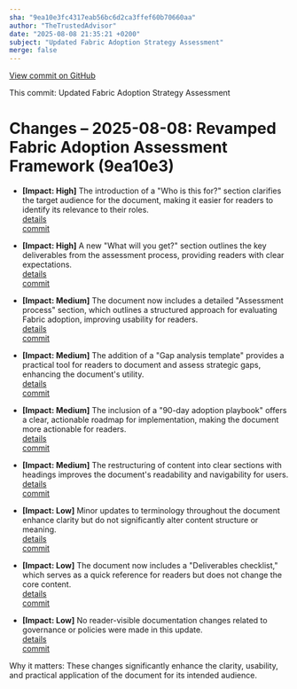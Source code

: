 ```yaml
---
sha: "9ea10e3fc4317eab56bc6d2ca3ffef60b70660aa"
author: "TheTrustedAdvisor"
date: "2025-08-08 21:35:21 +0200"
subject: "Updated Fabric Adoption Strategy Assessment"
merge: false
---
```


[View commit on GitHub](https://github.com/TheTrustedAdvisor/FabricAdoptionFramework/commit/9ea10e3fc4317eab56bc6d2ca3ffef60b70660aa)

This commit: Updated Fabric Adoption Strategy Assessment

# Changes – 2025-08-08: Revamped Fabric Adoption Assessment Framework (9ea10e3)

- **[Impact: High]** The introduction of a "Who is this for?" section clarifies the target audience for the document, making it easier for readers to identify its relevance to their roles.  
   [details](/docs/about/changes/2025-08-08-assess-your-fabric-adoption-strategy)  
   [commit](https://github.com/TheTrustedAdvisor/FabricAdoptionFramework/commit/9ea10e3fc4317eab56bc6d2ca3ffef60b70660aa)  

- **[Impact: High]** A new "What will you get?" section outlines the key deliverables from the assessment process, providing readers with clear expectations.  
   [details](/docs/about/changes/2025-08-08-assess-your-fabric-adoption-strategy)  
   [commit](https://github.com/TheTrustedAdvisor/FabricAdoptionFramework/commit/9ea10e3fc4317eab56bc6d2ca3ffef60b70660aa)  

- **[Impact: Medium]** The document now includes a detailed "Assessment process" section, which outlines a structured approach for evaluating Fabric adoption, improving usability for readers.  
   [details](/docs/about/changes/2025-08-08-assess-your-fabric-adoption-strategy)  
   [commit](https://github.com/TheTrustedAdvisor/FabricAdoptionFramework/commit/9ea10e3fc4317eab56bc6d2ca3ffef60b70660aa)  

- **[Impact: Medium]** The addition of a "Gap analysis template" provides a practical tool for readers to document and assess strategic gaps, enhancing the document's utility.  
   [details](/docs/about/changes/2025-08-08-assess-your-fabric-adoption-strategy)  
   [commit](https://github.com/TheTrustedAdvisor/FabricAdoptionFramework/commit/9ea10e3fc4317eab56bc6d2ca3ffef60b70660aa)  

- **[Impact: Medium]** The inclusion of a "90-day adoption playbook" offers a clear, actionable roadmap for implementation, making the document more actionable for readers.  
   [details](/docs/about/changes/2025-08-08-assess-your-fabric-adoption-strategy)  
   [commit](https://github.com/TheTrustedAdvisor/FabricAdoptionFramework/commit/9ea10e3fc4317eab56bc6d2ca3ffef60b70660aa)  

- **[Impact: Medium]** The restructuring of content into clear sections with headings improves the document's readability and navigability for users.  
   [details](/docs/about/changes/2025-08-08-assess-your-fabric-adoption-strategy)  
   [commit](https://github.com/TheTrustedAdvisor/FabricAdoptionFramework/commit/9ea10e3fc4317eab56bc6d2ca3ffef60b70660aa)  

- **[Impact: Low]** Minor updates to terminology throughout the document enhance clarity but do not significantly alter content structure or meaning.  
   [details](/docs/about/changes/2025-08-08-assess-your-fabric-adoption-strategy)  
   [commit](https://github.com/TheTrustedAdvisor/FabricAdoptionFramework/commit/9ea10e3fc4317eab56bc6d2ca3ffef60b70660aa)  

- **[Impact: Low]** The document now includes a "Deliverables checklist," which serves as a quick reference for readers but does not change the core content.  
   [details](/docs/about/changes/2025-08-08-assess-your-fabric-adoption-strategy)  
   [commit](https://github.com/TheTrustedAdvisor/FabricAdoptionFramework/commit/9ea10e3fc4317eab56bc6d2ca3ffef60b70660aa)  

- **[Impact: Low]** No reader-visible documentation changes related to governance or policies were made in this update.  
   [details](/docs/about/changes/2025-08-08-assess-your-fabric-adoption-strategy)  
   [commit](https://github.com/TheTrustedAdvisor/FabricAdoptionFramework/commit/9ea10e3fc4317eab56bc6d2ca3ffef60b70660aa)  

Why it matters: These changes significantly enhance the clarity, usability, and practical application of the document for its intended audience.
